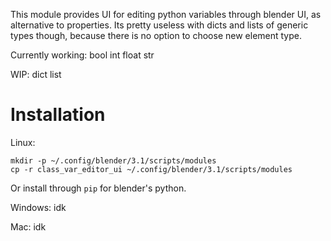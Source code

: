This module provides UI for editing python variables through blender UI, as alternative to properties.
Its pretty useless with dicts and lists of generic types though, because there is no option to choose new element type.

Currently working:
    bool
    int
    float
    str

WIP:
    dict
    list

# Installation
Linux:
```
mkdir -p ~/.config/blender/3.1/scripts/modules
cp -r class_var_editor_ui ~/.config/blender/3.1/scripts/modules
```
Or install through `pip` for blender's python.

Windows:
idk

Mac:
idk
